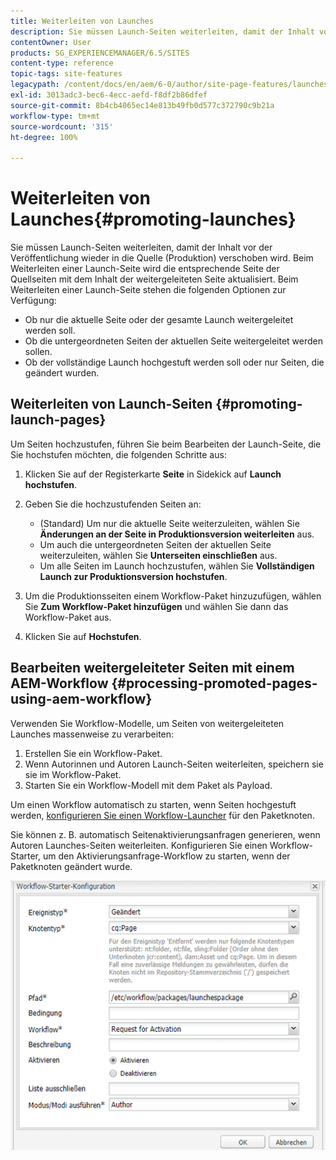 ```yaml
---
title: Weiterleiten von Launches
description: Sie müssen Launch-Seiten weiterleiten, damit der Inhalt vor der Veröffentlichung wieder in die Quelle (Produktion) verschoben wird. Beim Weiterleiten einer Launch-Seite wird die entsprechende Seite der Quellseiten mit dem Inhalt der weitergeleiteten Seite aktualisiert.
contentOwner: User
products: SG_EXPERIENCEMANAGER/6.5/SITES
content-type: reference
topic-tags: site-features
legacypath: /content/docs/en/aem/6-0/author/site-page-features/launches
exl-id: 3013adc3-bec6-4ecc-aefd-f8df2b86dfef
source-git-commit: 8b4cb4065ec14e813b49fb0d577c372790c9b21a
workflow-type: tm+mt
source-wordcount: '315'
ht-degree: 100%

---
```


# Weiterleiten von Launches{#promoting-launches}

Sie müssen Launch-Seiten weiterleiten, damit der Inhalt vor der Veröffentlichung wieder in die Quelle (Produktion) verschoben wird. Beim Weiterleiten einer Launch-Seite wird die entsprechende Seite der Quellseiten mit dem Inhalt der weitergeleiteten Seite aktualisiert. Beim Weiterleiten einer Launch-Seite stehen die folgenden Optionen zur Verfügung:

* Ob nur die aktuelle Seite oder der gesamte Launch weitergeleitet werden soll.
* Ob die untergeordneten Seiten der aktuellen Seite weitergeleitet werden sollen.
* Ob der vollständige Launch hochgestuft werden soll oder nur Seiten, die geändert wurden.

## Weiterleiten von Launch-Seiten {#promoting-launch-pages}

Um Seiten hochzustufen, führen Sie beim Bearbeiten der Launch-Seite, die Sie hochstufen möchten, die folgenden Schritte aus:

1. Klicken Sie auf der Registerkarte **Seite** in Sidekick auf **Launch hochstufen**.
1. Geben Sie die hochzustufenden Seiten an:

   * (Standard) Um nur die aktuelle Seite weiterzuleiten, wählen Sie **Änderungen an der Seite in Produktionsversion weiterleiten** aus.
   * Um auch die untergeordneten Seiten der aktuellen Seite weiterzuleiten, wählen Sie **Unterseiten einschließen** aus.
   * Um alle Seiten im Launch hochzustufen, wählen Sie **Vollständigen Launch zur Produktionsversion hochstufen**.

1. Um die Produktionsseiten einem Workflow-Paket hinzuzufügen, wählen Sie **Zum Workflow-Paket hinzufügen** und wählen Sie dann das Workflow-Paket aus.
1. Klicken Sie auf **Hochstufen**.

## Bearbeiten weitergeleiteter Seiten mit einem AEM-Workflow {#processing-promoted-pages-using-aem-workflow}

Verwenden Sie Workflow-Modelle, um Seiten von weitergeleiteten Launches massenweise zu verarbeiten:

1. Erstellen Sie ein Workflow-Paket.
1. Wenn Autorinnen und Autoren Launch-Seiten weiterleiten, speichern sie sie im Workflow-Paket.
1. Starten Sie ein Workflow-Modell mit dem Paket als Payload.

Um einen Workflow automatisch zu starten, wenn Seiten hochgestuft werden, [konfigurieren Sie einen Workflow-Launcher](/help/sites-administering/workflows-starting.md#workflows-launchers) für den Paketknoten.

Sie können z. B. automatisch Seitenaktivierungsanfragen generieren, wenn Autoren Launches-Seiten weiterleiten. Konfigurieren Sie einen Workflow-Starter, um den Aktivierungsanfrage-Workflow zu starten, wenn der Paketknoten geändert wurde.

![chlimage_1-136](assets/chlimage_1-136.png)
